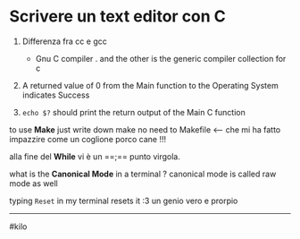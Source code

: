  # Scrivere un text editor con C
 
 1. Differenza fra cc e gcc
	 - Gnu C compiler . and the other is the generic compiler collection for c 

2. A returned value of 0 from the Main function to the Operating System indicates Success 

1. ``` echo $? ``` should print the return output of the Main C function 	

to use **Make** just write down make no need to Makefile <-- che mi ha fatto impazzire come un coglione porco cane !!!

alla fine del **While** vi è un ==;== punto virgola. 


what is the **Canonical Mode** in a terminal ? 
canonical mode is called raw mode as well 	

typing ``` Reset ```  in my terminal resets it :3 un genio vero e prorpio 



--- 
#kilo




